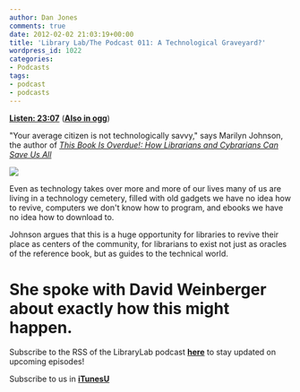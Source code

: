```yaml
---
author: Dan Jones
comments: true
date: 2012-02-02 21:03:19+00:00
title: 'Library Lab/The Podcast 011: A Technological Graveyard?'
wordpress_id: 1022
categories:
- Podcasts
tags:
- podcast
- podcasts
---
```


[**Listen: 23:07**](http://librarylab.law.harvard.edu/blog/wp-content/uploads/podcast/2012-02-02_marilynjohnson.mp3)
([**Also in ogg**](http://librarylab.law.harvard.edu/blog/wp-content/uploads/podcast/2012-02-02_marilynjohnson.ogg))

"Your average citizen is not technologically savvy," says Marilyn Johnson, the author of [_This Book Is Overdue!: How Librarians and Cybrarians Can Save Us All_](http://www.marilynjohnson.net/_i_this_book_is_overdue___i__89022.htm)

![](http://img2.imagesbn.com/images/103450000/103453946.jpg)

Even as technology takes over more and more of our lives many of us are living in a technology cemetery, filled with old gadgets we have no idea how to revive, computers we don't know how to program, and ebooks we have no idea how to download to.

Johnson argues that this is a huge opportunity for libraries to revive their place as centers of the community, for librarians to exist not just as oracles of the reference book, but as guides to the technical world.

She spoke with David Weinberger about exactly how this might happen.
===========
Subscribe to the RSS of the LibraryLab podcast [**here**](http://librarylab.law.harvard.edu/blog/category/podcast/) to stay updated on upcoming episodes!


Subscribe to us in **[iTunesU](http://itunes.apple.com/WebObjects/MZStore.woa/wa/viewPodcast?id=457060447)**
